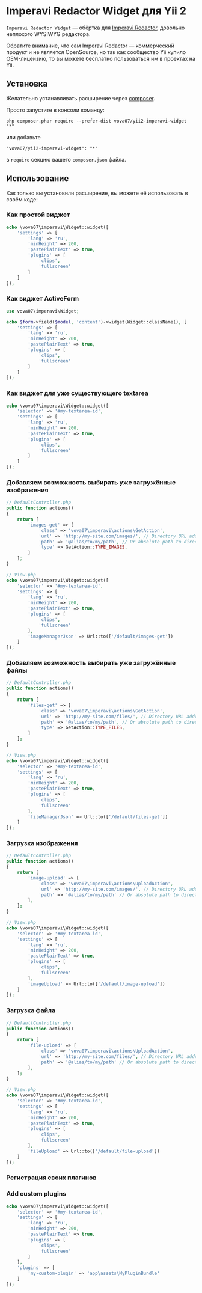 Imperavi Redactor Widget для Yii 2
==================================

`Imperavi Redactor Widget` — обёртка для [Imperavi Redactor](http://imperavi.com/redactor/),
довольно неплохого WYSIWYG редактора.

Обратите внимание, что сам Imperavi Redactor — коммерческий продукт и не является
OpenSource, но так как сообщество Yii купило OEM-лицензию, то вы можете бесплатно
пользоваться им в проектах на Yii.

Установка
---------

Желательно устанавливать расширение через [composer](http://getcomposer.org/download/).

Просто запустите в консоли команду:

```
php composer.phar require --prefer-dist vova07/yii2-imperavi-widget "*"
```

или добавьте

```
"vova07/yii2-imperavi-widget": "*"
```

в `require` секцию вашего `composer.json` файла.


Использование
-------------

Как только вы установили расширение, вы можете её использовать в своём коде:

### Как простой виджет ###

```php
echo \vova07\imperavi\Widget::widget([
    'settings' => [
        'lang' => 'ru',
        'minHeight' => 200,
        'pastePlainText' => true,
        'plugins' => [
            'clips',
            'fullscreen'
        ]
    ]
]);
```

### Как виджет ActiveForm ###

```php
use vova07\imperavi\Widget;

echo $form->field($model, 'content')->widget(Widget::className(), [
    'settings' => [
        'lang' => 'ru',
        'minHeight' => 200,
        'pastePlainText' => true,
        'plugins' => [
            'clips',
            'fullscreen'
        ]
    ]
]);
```

### Как виджет для уже существующего textarea ###

```php
echo \vova07\imperavi\Widget::widget([
    'selector' => '#my-textarea-id',
    'settings' => [
        'lang' => 'ru',
        'minHeight' => 200,
        'pastePlainText' => true,
        'plugins' => [
            'clips',
            'fullscreen'
        ]
    ]
]);
```

### Добавляем возможность выбирать уже загружённые изображения ###

```php
// DefaultController.php
public function actions()
{
    return [
        'images-get' => [
            'class' => 'vova07\imperavi\actions\GetAction',
            'url' => 'http://my-site.com/images/', // Directory URL address, where files are stored.
            'path' => '@alias/to/my/path', // Or absolute path to directory where files are stored.
            'type' => GetAction::TYPE_IMAGES,
        ]
    ];
}

// View.php
echo \vova07\imperavi\Widget::widget([
    'selector' => '#my-textarea-id',
    'settings' => [
        'lang' => 'ru',
        'minHeight' => 200,
        'pastePlainText' => true,
        'plugins' => [
            'clips',
            'fullscreen'
        ],
        'imageManagerJson' => Url::to(['/default/images-get'])
    ]
]);
```

### Добавляем возможность выбирать уже загружённые файлы ###

```php
// DefaultController.php
public function actions()
{
    return [
        'files-get' => [
            'class' => 'vova07\imperavi\actions\GetAction',
            'url' => 'http://my-site.com/files/', // Directory URL address, where files are stored.
            'path' => '@alias/to/my/path', // Or absolute path to directory where files are stored.
            'type' => GetAction::TYPE_FILES,
        ]
    ];
}

// View.php
echo \vova07\imperavi\Widget::widget([
    'selector' => '#my-textarea-id',
    'settings' => [
        'lang' => 'ru',
        'minHeight' => 200,
        'pastePlainText' => true,
        'plugins' => [
            'clips',
            'fullscreen'
        ],
        'fileManagerJson' => Url::to(['/default/files-get'])
    ]
]);
```

### Загрузка изображения ###

```php
// DefaultController.php
public function actions()
{
    return [
        'image-upload' => [
            'class' => 'vova07\imperavi\actions\UploadAction',
            'url' => 'http://my-site.com/images/', // Directory URL address, where files are stored.
            'path' => '@alias/to/my/path' // Or absolute path to directory where files are stored.
        ],
    ];
}

// View.php
echo \vova07\imperavi\Widget::widget([
    'selector' => '#my-textarea-id',
    'settings' => [
        'lang' => 'ru',
        'minHeight' => 200,
        'pastePlainText' => true,
        'plugins' => [
            'clips',
            'fullscreen'
        ],
        'imageUpload' => Url::to(['/default/image-upload'])
    ]
]);
```

### Загрузка файла ###

```php
// DefaultController.php
public function actions()
{
    return [
        'file-upload' => [
            'class' => 'vova07\imperavi\actions\UploadAction',
            'url' => 'http://my-site.com/files/', // Directory URL address, where files are stored.
            'path' => '@alias/to/my/path' // Or absolute path to directory where files are stored.
        ],
    ];
}

// View.php
echo \vova07\imperavi\Widget::widget([
    'selector' => '#my-textarea-id',
    'settings' => [
        'lang' => 'ru',
        'minHeight' => 200,
        'pastePlainText' => true,
        'plugins' => [
            'clips',
            'fullscreen'
        ],
        'fileUpload' => Url::to(['/default/file-upload'])
    ]
]);
```

### Регистрация своих плагинов ###

### Add custom plugins ###

```php
echo \vova07\imperavi\Widget::widget([
    'selector' => '#my-textarea-id',
    'settings' => [
        'lang' => 'ru',
        'minHeight' => 200,
        'pastePlainText' => true,
        'plugins' => [
            'clips',
            'fullscreen'
        ]
    ],
    'plugins' => [
        'my-custom-plugin' => 'app\assets\MyPluginBundle'
    ]
]);
```